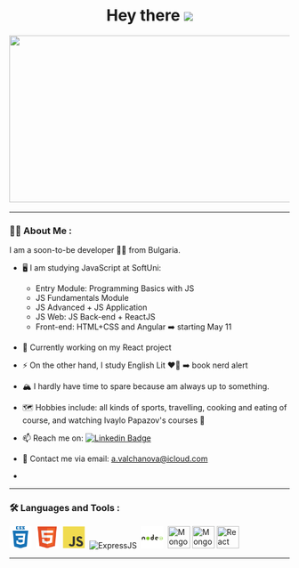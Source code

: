 <!-- <div id="header" align="center">
  <img src="https://media.giphy.com/media/hpXdHPfFI5wTABdDx9/giphy.gif" width="100"/>
  
  <div id="badges">
  <a href="https://www.linkedin.com/in/aleksandra-valchanova-83a86a254/">
    <img src="https://img.shields.io/badge/LinkedIn-blue?style=for-the-badge&logo=linkedin&logoColor=white" alt="LinkedIn Badge"/>
  </a>
</div> -->

<h1 align="center">
  Hey there
  <img src="https://media.giphy.com/media/hvRJCLFzcasrR4ia7z/giphy.gif" width="30px"/>
</h1>
<div align="center">
  <img src="https://media.giphy.com/media/L1R1tvI9svkIWwpVYr/giphy.gif" width="600" height="300"/>
</div>

</div>


---

### :woman_technologist: About Me :

I am a soon-to-be developer :supervillain_woman: from Bulgaria.

- :desktop_computer: I am studying JavaScript at SoftUni:
  * Entry Module: Programming Basics with JS
  * JS Fundamentals Module
  * JS Advanced + JS Application
  * JS Web: JS Back-end + ReactJS 
  * Front-end: HTML+CSS and Angular  :arrow_right:  starting May 11 

- :seedling: Currently working on my React project

- :zap: On the other hand, I study English Lit :heart_on_fire: :arrow_right: book nerd alert

- :mountain_snow: I hardly have time to spare because am always up to something. 

- :world_map: Hobbies include: all kinds of sports, travelling, cooking and eating of course, and watching Ivaylo Papazov's courses :ribbon:

<!-- - :black_cat: Slowly being dragged to the cat side :paw_prints: -->
- :mailbox: Reach me on: [![Linkedin Badge](https://img.shields.io/badge/LinkedIn-blue?style=for-the-badge&logo=linkedin&logoColor=white)](https://www.linkedin.com/in/aleksandra-valchanova-83a86a254/)

- :email: Contact me via email: a.valchanova@icloud.com
- <img src="https://komarev.com/ghpvc/?username=avalchanova&style=flat-square&color=blue" alt=""/>

---

### :hammer_and_wrench: Languages and Tools :

<div>
  <img src="https://github.com/devicons/devicon/blob/master/icons/css3/css3-plain-wordmark.svg"  title="CSS3" alt="CSS" width="40" height="40"/>&nbsp;
  <img src="https://github.com/devicons/devicon/blob/master/icons/html5/html5-original.svg" title="HTML5" alt="HTML" width="40" height="40"/>&nbsp;
  <img src="https://github.com/devicons/devicon/blob/master/icons/javascript/javascript-original.svg" title="JavaScript" alt="JavaScript" width="40" height="40"/>&nbsp;
  <img src="https://miro.medium.com/max/1400/1*XP-mZOrIqX7OsFInN2ngRQ.png" title="ExpressJS"  alt="ExpressJS" width="40" height="40"/>&nbsp;
  <img src="https://github.com/devicons/devicon/blob/master/icons/nodejs/nodejs-original-wordmark.svg" title="NodeJS" alt="NodeJS" width="40" height="40"/>&nbsp;
  <img src="https://1000logos.net/wp-content/uploads/2020/08/MongoDB-Logo.jpg" title="MongoDB" **alt="MongoDB" width="40" height="40"/>
  <img src="https://avatars.githubusercontent.com/u/7552965?s=280&v=4" title="MongooseJS" **alt="MongooseJS" width="40" height="40"/>
  <img src="https://brandslogos.com/wp-content/uploads/thumbs/react-logo-1.png" title="React" **alt="React" width="40" height="40"/>
</div>

---

<!-- ### :fire: My Stats :

<img src="https://github-readme-stats.vercel.app/api/top-langs?username=zluvsand&layout=compact"/>

---

### :fire: Contributions and Streaks :

<img src="https://github-readme-streak-stats.herokuapp.com/?user=zluvsand"/> -->
